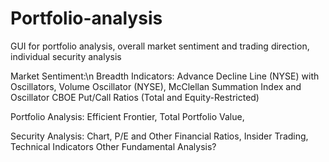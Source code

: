 # Portfolio-analysis
GUI for portfolio analysis, overall market sentiment and trading direction, individual security analysis

Market Sentiment:\n
Breadth Indicators: Advance Decline Line (NYSE) with Oscillators, Volume Oscillator (NYSE), McClellan Summation Index and Oscillator
CBOE Put/Call Ratios (Total and Equity-Restricted)

Portfolio Analysis:
Efficient Frontier, Total Portfolio Value,

Security Analysis:
Chart, P/E and Other Financial Ratios, Insider Trading, Technical Indicators
Other Fundamental Analysis?
